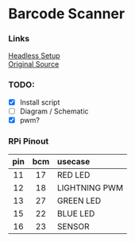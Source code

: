 # Barcode Scanner

### Links
[Headless Setup](https://desertbot.io/blog/headless-pi-zero-w-wifi-setup-windows)  
[Original Source](https://www.pyimagesearch.com/2018/05/21/an-opencv-barcode-and-qr-code-scanner-with-zbar/)

### TODO:
* [x] Install script
* [ ] Diagram / Schematic
* [x] pwm?

### RPi Pinout
|  pin  |  bcm  | usecase         |
| :---: | :---: | :---            |
|  11   |  17   | RED LED         |
|  12   |  18   | LIGHTNING PWM   |
|  13   |  27   | GREEN LED       |
|  15   |  22   | BLUE LED        |
|  16   |  23   | SENSOR          |
